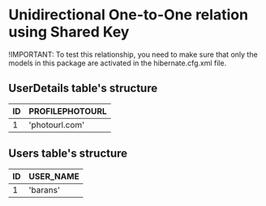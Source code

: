 # Unidirectional One-to-One relation using Shared Key

!IMPORTANT: To test this relationship, you need to make sure that only the models
in this package are activated in the hibernate.cfg.xml file.

## UserDetails table's structure

| ID  | PROFILEPHOTOURL  |
|-----|------------------|
| 1   | 'photourl.com'   |


## Users table's structure

| ID  | USER_NAME |
|-----|-----------|
| 1   | 'barans'  |

